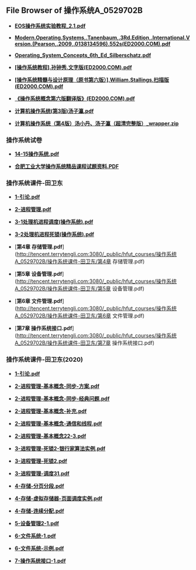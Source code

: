 ## File Browser of 操作系统A_0529702B

- [**EOS操作系统实验教程_2.1.pdf**](http://tencent.terrytengli.com:3080/_public/hfut_courses/操作系统A_0529702B/EOS操作系统实验教程_2.1.pdf)

- [**Modern.Operating.Systems,.Tanenbaum,.3Rd.Edition,.International.Version.(Pearson,.2009,.0138134596).552s(ED2000.COM).pdf**](http://tencent.terrytengli.com:3080/_public/hfut_courses/操作系统A_0529702B/Modern.Operating.Systems,.Tanenbaum,.3Rd.Edition,.International.Version.(Pearson,.2009,.0138134596).552s(ED2000.COM).pdf)

- [**Operating_System_Concepts_6th_Ed_Silberschatz.pdf**](http://tencent.terrytengli.com:3080/_public/hfut_courses/操作系统A_0529702B/Operating_System_Concepts_6th_Ed_Silberschatz.pdf)

- [**[操作系统教程].孙钟秀.文字版(ED2000.COM).pdf**](http://tencent.terrytengli.com:3080/_public/hfut_courses/操作系统A_0529702B/[操作系统教程].孙钟秀.文字版(ED2000.COM).pdf)

- [**[操作系统精髓与设计原理（原书第六版）].William.Stallings.扫描版(ED2000.COM).pdf**](http://tencent.terrytengli.com:3080/_public/hfut_courses/操作系统A_0529702B/[操作系统精髓与设计原理（原书第六版）].William.Stallings.扫描版(ED2000.COM).pdf)

- [**《操作系统概念第六版翻译版》(ED2000.COM).pdf**](http://tencent.terrytengli.com:3080/_public/hfut_courses/操作系统A_0529702B/《操作系统概念第六版翻译版》(ED2000.COM).pdf)

- [**计算机操作系统(第3版)汤子瀛.pdf**](http://tencent.terrytengli.com:3080/_public/hfut_courses/操作系统A_0529702B/计算机操作系统(第3版)汤子瀛.pdf)

- [**计算机操作系统（第4版）汤小丹、汤子瀛（超清完整版）_wrapper.zip**](http://tencent.terrytengli.com:3080/_public/hfut_courses/操作系统A_0529702B/计算机操作系统（第4版）汤小丹、汤子瀛（超清完整版）_wrapper.zip)

### 操作系统试卷

- [**14-15操作系统.pdf**](http://tencent.terrytengli.com:3080/_public/hfut_courses/操作系统A_0529702B/操作系统试卷/14-15操作系统.pdf)

- [**合肥工业大学操作系统精品课程试题资料.PDF**](http://tencent.terrytengli.com:3080/_public/hfut_courses/操作系统A_0529702B/操作系统试卷/合肥工业大学操作系统精品课程试题资料.PDF)

### 操作系统课件-田卫东

- [**1-引论.pdf**](http://tencent.terrytengli.com:3080/_public/hfut_courses/操作系统A_0529702B/操作系统课件-田卫东/1-引论.pdf)

- [**2-进程管理.pdf**](http://tencent.terrytengli.com:3080/_public/hfut_courses/操作系统A_0529702B/操作系统课件-田卫东/2-进程管理.pdf)

- [**3-1处理机进程调度(操作系统).pdf**](http://tencent.terrytengli.com:3080/_public/hfut_courses/操作系统A_0529702B/操作系统课件-田卫东/3-1处理机进程调度(操作系统).pdf)

- [**3-2处理机进程死锁(操作系统).pdf**](http://tencent.terrytengli.com:3080/_public/hfut_courses/操作系统A_0529702B/操作系统课件-田卫东/3-2处理机进程死锁(操作系统).pdf)

- [**第4章 存储管理.pdf**](http://tencent.terrytengli.com:3080/_public/hfut_courses/操作系统A_0529702B/操作系统课件-田卫东/第4章 存储管理.pdf)

- [**第5章 设备管理.pdf**](http://tencent.terrytengli.com:3080/_public/hfut_courses/操作系统A_0529702B/操作系统课件-田卫东/第5章 设备管理.pdf)

- [**第6章 文件管理.pdf**](http://tencent.terrytengli.com:3080/_public/hfut_courses/操作系统A_0529702B/操作系统课件-田卫东/第6章 文件管理.pdf)

- [**第7章 操作系统接口.pdf**](http://tencent.terrytengli.com:3080/_public/hfut_courses/操作系统A_0529702B/操作系统课件-田卫东/第7章 操作系统接口.pdf)

### 操作系统课件-田卫东(2020)

- [**1-引论.pdf**](http://tencent.terrytengli.com:3080/_public/hfut_courses/操作系统A_0529702B/操作系统课件-田卫东(2020)/1-引论.pdf)

- [**2-进程管理-基本概念-同步-方案.pdf**](http://tencent.terrytengli.com:3080/_public/hfut_courses/操作系统A_0529702B/操作系统课件-田卫东(2020)/2-进程管理-基本概念-同步-方案.pdf)

- [**2-进程管理-基本概念-同步-经典问题.pdf**](http://tencent.terrytengli.com:3080/_public/hfut_courses/操作系统A_0529702B/操作系统课件-田卫东(2020)/2-进程管理-基本概念-同步-经典问题.pdf)

- [**2-进程管理-基本概念-补充.pdf**](http://tencent.terrytengli.com:3080/_public/hfut_courses/操作系统A_0529702B/操作系统课件-田卫东(2020)/2-进程管理-基本概念-补充.pdf)

- [**2-进程管理-基本概念-通信和线程.pdf**](http://tencent.terrytengli.com:3080/_public/hfut_courses/操作系统A_0529702B/操作系统课件-田卫东(2020)/2-进程管理-基本概念-通信和线程.pdf)

- [**2-进程管理-基本概念22-3.pdf**](http://tencent.terrytengli.com:3080/_public/hfut_courses/操作系统A_0529702B/操作系统课件-田卫东(2020)/2-进程管理-基本概念22-3.pdf)

- [**3-进程管理-死锁2-银行家算法实例.pdf**](http://tencent.terrytengli.com:3080/_public/hfut_courses/操作系统A_0529702B/操作系统课件-田卫东(2020)/3-进程管理-死锁2-银行家算法实例.pdf)

- [**3-进程管理-死锁2.pdf**](http://tencent.terrytengli.com:3080/_public/hfut_courses/操作系统A_0529702B/操作系统课件-田卫东(2020)/3-进程管理-死锁2.pdf)

- [**3-进程管理-调度31.pdf**](http://tencent.terrytengli.com:3080/_public/hfut_courses/操作系统A_0529702B/操作系统课件-田卫东(2020)/3-进程管理-调度31.pdf)

- [**4-存储-分页分段.pdf**](http://tencent.terrytengli.com:3080/_public/hfut_courses/操作系统A_0529702B/操作系统课件-田卫东(2020)/4-存储-分页分段.pdf)

- [**4-存储-虚拟存储器-页面调度实例.pdf**](http://tencent.terrytengli.com:3080/_public/hfut_courses/操作系统A_0529702B/操作系统课件-田卫东(2020)/4-存储-虚拟存储器-页面调度实例.pdf)

- [**4-存储-连续分配.pdf**](http://tencent.terrytengli.com:3080/_public/hfut_courses/操作系统A_0529702B/操作系统课件-田卫东(2020)/4-存储-连续分配.pdf)

- [**5-设备管理2-1.pdf**](http://tencent.terrytengli.com:3080/_public/hfut_courses/操作系统A_0529702B/操作系统课件-田卫东(2020)/5-设备管理2-1.pdf)

- [**6-文件系统-1.pdf**](http://tencent.terrytengli.com:3080/_public/hfut_courses/操作系统A_0529702B/操作系统课件-田卫东(2020)/6-文件系统-1.pdf)

- [**6-文件系统-示例.pdf**](http://tencent.terrytengli.com:3080/_public/hfut_courses/操作系统A_0529702B/操作系统课件-田卫东(2020)/6-文件系统-示例.pdf)

- [**7-操作系统接口-1.pdf**](http://tencent.terrytengli.com:3080/_public/hfut_courses/操作系统A_0529702B/操作系统课件-田卫东(2020)/7-操作系统接口-1.pdf)
